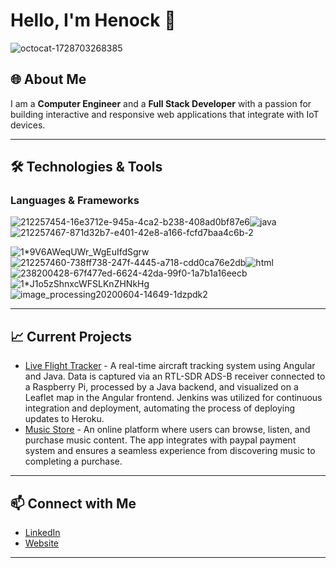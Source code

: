 # Hello, I'm Henock 👋
![octocat-1728703268385](https://github.com/user-attachments/assets/e6951b63-3816-4bdc-8c0a-9969b098f582)

## 🌐 About Me
I am a **Computer Engineer** and a **Full Stack Developer** with a passion for building interactive and responsive web applications that integrate with IoT devices.

---

## 🛠️ Technologies & Tools
### Languages & Frameworks
![212257454-16e3712e-945a-4ca2-b238-408ad0bf87e6](https://github.com/user-attachments/assets/9194cb94-ec51-44c7-acfa-328857291d0b)![java](https://github.com/user-attachments/assets/84209f18-cdf3-4387-a6fb-d2f0f65bc86d)![212257467-871d32b7-e401-42e8-a166-fcfd7baa4c6b-2](https://github.com/user-attachments/assets/5233b7d5-e5c7-42ad-9ef5-7f58250b9857)


![1*9V6AWeqUWr_WgEuIfdSgrw](https://github.com/user-attachments/assets/55d856c1-591f-412a-849b-19e2a2b1c2b5)![212257460-738ff738-247f-4445-a718-cdd0ca76e2db](https://github.com/user-attachments/assets/c94487b8-88d9-4475-b9d4-f7b98bc89ba4)![html](https://github.com/user-attachments/assets/86639f9b-c944-442a-a0b1-a05ca4d821a9)![238200428-67f477ed-6624-42da-99f0-1a7b1a16eecb](https://github.com/user-attachments/assets/315bb6bb-7702-4cbb-8c47-c02f0917bffe)![1*J1o5zShnxcWFSLKnZHNkHg](https://github.com/user-attachments/assets/d597fecf-cb95-4ff9-b829-54f33cfbc069)![image_processing20200604-14649-1dzpdk2](https://github.com/user-attachments/assets/d750e0a5-28b9-4b85-ae84-ac86ab096ce2)

---

## 📈 Current Projects
- [Live Flight Tracker](https://trackerui.netlify.app) - A real-time aircraft tracking system using Angular and Java. Data is captured via an RTL-SDR ADS-B receiver connected to a Raspberry Pi, processed by a Java backend, and visualized on a Leaflet map in the Angular frontend. Jenkins was utilized for continuous integration and deployment, automating the process of deploying updates to Heroku.
- [Music Store](https://itzhenny.netlify.app) - An online platform where users can browse, listen, and purchase music content. The app integrates with paypal payment system and ensures a seamless experience from discovering music to completing a purchase.

---

## 📫 Connect with Me
- [LinkedIn](https://www.linkedin.com/in/henock-b-3160a5143/)
- [Website](https://henock.dev)

---

<!--
**Henockb3/henockb3** is a ✨ _special_ ✨ repository because its `README.md` (this file) appears on your GitHub profile.

Here are some ideas to get you started:

- 🔭 I’m currently working on ...
- 🌱 I’m currently learning ...
- 👯 I’m looking to collaborate on ...
- 🤔 I’m looking for help with ...
- 💬 Ask me about ...
- 📫 How to reach me: ...
- 😄 Pronouns: ...
- ⚡ Fun fact: ...
-->
